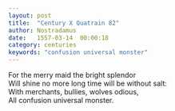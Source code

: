 ```yaml
---
layout: post
title:  "Century X Quatrain 82"
author: Nostradamus
date:   1557-03-14  00:00:18
category: centuries
keywords: "confusion universal monster"
---
```

For the merry maid the bright splendor  
Will shine no more long time will be without salt:  
With merchants, bullies, wolves odious,  
All confusion universal monster.
